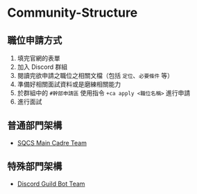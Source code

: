 # Community-Structure

## 職位申請方式

1. 填完官網的表單
2. 加入 Discord 群組
3. 閱讀完欲申請之職位之相關文檔（包括 `定位`、`必要條件` 等）
4. 準備好相關面試資料或是磨練相關能力
5. 於群組中的 `#幹部申請區` 使用指令 `+ca apply <職位名稱>` 進行申請
6. 進行面試

## 普通部門架構

* [SQCS Main Cadre Team]()

## 特殊部門架構

* [Discord Guild Bot Team](https://github.com/SQCS-TW/Community-Structure/blob/main/Discord%20Guild%20Bot%20Team/Structure.md#discord-bot-team-structure)
